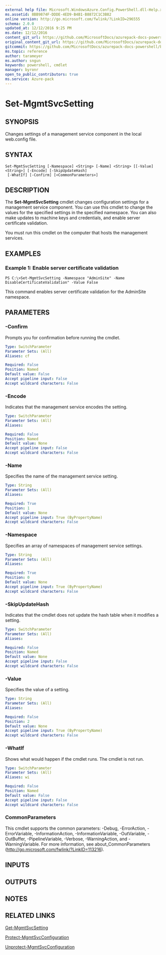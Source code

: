 ```yaml
---
external help file: Microsoft.WindowsAzure.Config.PowerShell.dll-Help.xml
ms.assetid: 8BB9874F-DDDE-4ED9-B4B1-B8872C1C3B82
online version: http://go.microsoft.com/fwlink/?LinkID=296555
schema: 2.0.0
updated_at: 12/12/2016 9:25 PM
ms.date: 12/12/2016
content_git_url: https://github.com/MicrosoftDocs/azurepack-docs-powershell/blob/master/AzurePack-cmdlets/Configuration/v1.0/Set-MgmtSvcSetting.md
original_content_git_url: https://github.com/MicrosoftDocs/azurepack-docs-powershell/blob/master/AzurePack-cmdlets/Configuration/v1.0/Set-MgmtSvcSetting.md
gitcommit: https://github.com/MicrosoftDocs/azurepack-docs-powershell/blob/b83cde31c8e8df3140400b62cc6698cfc8f37a47/AzurePack-cmdlets/Configuration/v1.0/Set-MgmtSvcSetting.md
ms.topic: reference
author: tarameyer
ms.author: sngun
keywords: powershell, cmdlet
manager: byronr
open_to_public_contributors: true
ms.service: Azure-pack
---
```


# Set-MgmtSvcSetting

## SYNOPSIS
Changes settings of a management service component in the local web.config file.

## SYNTAX

```
Set-MgmtSvcSetting [-Namespace] <String> [-Name] <String> [[-Value] <String>] [-Encode] [-SkipUpdateHash]
 [-WhatIf] [-Confirm] [<CommonParameters>]
```

## DESCRIPTION
The **Set-MgmtSvcSetting** cmdlet changes configuration settings for a management service component.
You can use this cmdlet to change the values for the specified settings in the specified namespace.
You can also make updates to machine keys and credentials, and enable server certificate validation.

You must run this cmdlet on the computer that hosts the management services.

## EXAMPLES

### Example 1: Enable server certificate validation
```
PS C:\>Set-MgmtSvcSetting -Namespace "AdminSite" -Name DisableCertificateValidation" -Value False
```

This command enables server certificate validation for the AdminSite namespace.

## PARAMETERS

### -Confirm
Prompts you for confirmation before running the cmdlet.

```yaml
Type: SwitchParameter
Parameter Sets: (All)
Aliases: cf

Required: False
Position: Named
Default value: False
Accept pipeline input: False
Accept wildcard characters: False
```

### -Encode
Indicates that the management service encodes the setting.

```yaml
Type: SwitchParameter
Parameter Sets: (All)
Aliases: 

Required: False
Position: Named
Default value: None
Accept pipeline input: False
Accept wildcard characters: False
```

### -Name
Specifies the name of the management service setting.

```yaml
Type: String
Parameter Sets: (All)
Aliases: 

Required: True
Position: 1
Default value: None
Accept pipeline input: True (ByPropertyName)
Accept wildcard characters: False
```

### -Namespace
Specifies an array of namespaces of management service settings.

```yaml
Type: String
Parameter Sets: (All)
Aliases: 

Required: True
Position: 0
Default value: None
Accept pipeline input: True (ByPropertyName)
Accept wildcard characters: False
```

### -SkipUpdateHash
Indicates that the cmdlet does not update the hash table when it modifies a setting.

```yaml
Type: SwitchParameter
Parameter Sets: (All)
Aliases: 

Required: False
Position: Named
Default value: None
Accept pipeline input: False
Accept wildcard characters: False
```

### -Value
Specifies the value of a setting.

```yaml
Type: String
Parameter Sets: (All)
Aliases: 

Required: False
Position: 2
Default value: None
Accept pipeline input: True (ByPropertyName)
Accept wildcard characters: False
```

### -WhatIf
Shows what would happen if the cmdlet runs.
The cmdlet is not run.

```yaml
Type: SwitchParameter
Parameter Sets: (All)
Aliases: wi

Required: False
Position: Named
Default value: False
Accept pipeline input: False
Accept wildcard characters: False
```

### CommonParameters
This cmdlet supports the common parameters: -Debug, -ErrorAction, -ErrorVariable, -InformationAction, -InformationVariable, -OutVariable, -OutBuffer, -PipelineVariable, -Verbose, -WarningAction, and -WarningVariable. For more information, see about_CommonParameters (http://go.microsoft.com/fwlink/?LinkID=113216).

## INPUTS

## OUTPUTS

## NOTES

## RELATED LINKS

[Get-MgmtSvcSetting](xref:Configuration/v1.0/Get-MgmtSvcSetting.md)

[Protect-MgmtSvcConfiguration](xref:Configuration/v1.0/Protect-MgmtSvcConfiguration.md)

[Unprotect-MgmtSvcConfiguration](xref:Configuration/v1.0/Unprotect-MgmtSvcConfiguration.md)


